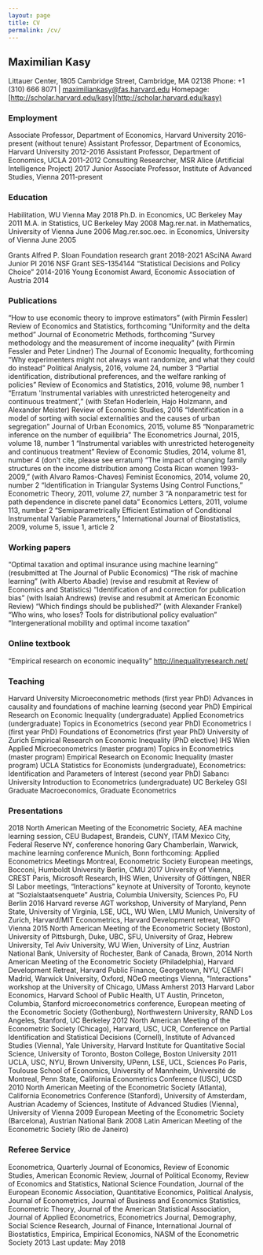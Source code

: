 ```yaml
---
layout: page
title: CV
permalink: /cv/
---
```



## Maximilian Kasy
Littauer Center, 1805 Cambridge Street, Cambridge, MA 02138
Phone: +1 (310) 666 8071 | maximiliankasy@fas.harvard.edu
Homepage: [http://scholar.harvard.edu/kasy](http://scholar.harvard.edu/kasy)

### Employment
Associate Professor, Department of Economics, Harvard University	2016-present
	(without tenure)
Assistant Professor, Department of Economics, Harvard University	2012-2016
Assistant Professor, Department of Economics, UCLA			2011-2012
Consulting Researcher, MSR Alice (Artificial Intelligence Project)	2017
Junior Associate Professor, Institute of Advanced Studies, Vienna	2011-present

### Education
Habilitation, WU Vienna						May 2018
Ph.D. in Economics, UC Berkeley					May 2011
M.A. in Statistics, UC Berkeley						May 2008
Mag.rer.nat. in Mathematics, University of Vienna			June 2006
Mag.rer.soc.oec. in Economics, University of Vienna			June 2005

Grants
Alfred P. Sloan Foundation research grant				2018-2021
ASciNA Award Junior PI						2016
NSF Grant SES-1354144 “Statistical Decisions and Policy Choice”	2014-2016
Young Economist Award, Economic Association of Austria		2014

### Publications
“How to use economic theory to improve estimators” (with Pirmin Fessler)
	Review of Economics and Statistics, forthcoming
“Uniformity and the delta method”
	Journal of Econometric Methods, forthcoming
“Survey methodology and the measurement of income inequality” (with Pirmin Fessler and Peter 	Lindner) The Journal of Economic Inequality, forthcoming
“Why experimenters might not always want randomize, and what they could do instead”	Political Analysis, 2016, volume 24, number 3
“Partial identification, distributional preferences, and the welfare ranking of policies”
	Review of Economics and Statistics, 2016, volume 98, number 1
“Erratum 'Instrumental variables with unrestricted heterogeneity and continuous treatment',” (with 	Stefan Hoderlein, Hajo Holzmann, and Alexander Meister)
	Review of Economic Studies, 2016
“Identification in a model of sorting with social externalities and the causes of urban segregation”
	Journal of Urban Economics, 2015, volume 85
“Nonparametric inference on the number of equilibria”
	The Econometrics Journal, 2015, volume 18, number 1
“Instrumental variables with unrestricted heterogeneity and continuous treatment”
	Review of Economic Studies, 2014, volume 81, number 4
	(don't cite, please see erratum)
“The impact of changing family structures on the income distribution among Costa Rican women 	1993-2009,” (with Alvaro Ramos-Chaves)
	Feminist Economics, 2014, volume 20, number 2
“Identification in Triangular Systems Using Control Functions,”
	Econometric Theory, 2011, volume 27, number 3
“A nonparametric test for path dependence in discrete panel data”
	Economics Letters, 2011, volume 113, number 2
“Semiparametrically Efficient Estimation of Conditional Instrumental Variable Parameters,”
	International Journal of Biostatistics, 2009, volume 5, issue 1, article 2

### Working papers
“Optimal taxation and optimal insurance using machine learning”
	(resubmitted at The Journal of Public Economics)
“The risk of machine learning” (with Alberto Abadie)
	(revise and resubmit at Review of Economics and Statistics)
“Identification of and correction for publication bias” (with Isaiah Andrews)
	(revise and resubmit at American Economic Review)
“Which findings should be published?” (with Alexander Frankel)
“Who wins, who loses? Tools for distributional policy evaluation”
“Intergenerational mobility and optimal income taxation”

### Online textbook
“Empirical research on economic inequality”
	http://inequalityresearch.net/

### Teaching
Harvard University	Microeconometric methods (first year PhD)
				Advances in causality and foundations of machine learning (second year PhD)
				Empirical Research on Economic Inequality (undergraduate)
				Applied Econometrics (undergraduate)
				Topics in Econometrics (second year PhD)
				Econometrics I (first year PhD)
				Foundations of Econometrics (first year PhD)
University of Zurich	Empirical Research on Economic Inequality (PhD elective)
IHS Wien		Applied Microeconometrics (master program)
				Topics in Econometrics (master program)
				Empirical Research on Economic Inequality (master program)
UCLA			Statistics for Economists (undergraduate),
				Econometrics: Identification and Parameters of Interest (second year PhD)
Sabancı University	Introduction to Econometrics (undergraduate)
UC Berkeley		GSI Graduate Macroeconomics, Graduate Econometrics

### Presentations
2018	North American Meeting of the Econometric Society, AEA machine learning session, CEU 	Budapest, Brandeis, CUNY, ITAM Mexico City, Federal Reserve NY, conference honoring 	Gary Chamberlain, Warwick, machine learning conference Munich, Bonn
	forthcoming: Applied Econometrics Meetings Montreal, Econometric Society European 	meetings, Bocconi, Humboldt University Berlin, CMU
2017	University of Vienna, CREST Paris, Microsoft Research, IHS Wien, University of Göttingen, 	NBER SI Labor meetings, “Interactions” keynote at University of Toronto, keynote at 	“Sozialstaatsenquete” Austria, Columbia University, Sciences Po, FU Berlin
2016 	Harvard reverse AGT workshop, University of Maryland, Penn State, University of 	Virginia, LSE, UCL, WU Wien, LMU Munich, University of Zurich, Harvard/MIT 	Econometrics, Harvard Development retreat, WIFO Vienna
2015	North American Meeting of the Econometric Society (Boston), University of Pittsburgh, Duke, 	UBC, SFU, University of Graz, Hebrew University, Tel Aviv University, WU Wien, 	University of Linz, Austrian National Bank, University of Rochester, Bank of Canada, Brown, 
2014	North American Meeting of the Econometric Society (Philadelphia), Harvard Development 	Retreat, Harvard Public Finance, Georgetown, NYU, CEMFI Madrid, Warwick University, 	Oxford, NOeG meetings Vienna, "Interactions" workshop at the University of Chicago, UMass 	Amherst
2013	Harvard Labor Economics, Harvard School of Public Health, UT Austin, Princeton, Columbia, 	Stanford microeconometrics conference, European meeting of the Econometric Society 	(Gothenburg), Northwestern University, RAND Los Angeles, Stanford, UC Berkeley
2012	North American Meeting of the Econometric Society (Chicago), Harvard, USC, UCR, 	Conference on Partial Identification and Statistical Decisions (Cornell), Institute of Advanced 	Studies (Vienna), Yale University, Harvard Institute for Quantitative Social Science, University 	of Toronto, Boston College, Boston University
2011	UCLA, USC, NYU, Brown University, UPenn, LSE, UCL, Sciences Po Paris, Toulouse 	School of Economics, University of Mannheim, Université de Montreal, Penn State, California	Econometrics Conference (USC), UCSD
2010	North American Meeting of the Econometric Society (Atlanta), California Econometrics 	Conference (Stanford), University of Amsterdam, Austrian Academy of Sciences, Institute of 	Advanced Studies (Vienna), University of Vienna
2009	European Meeting of the Econometric Society (Barcelona), Austrian National Bank
2008	Latin American Meeting of the Econometric Society (Rio de Janeiro)

### Referee Service
Econometrica, Quarterly Journal of Economics, Review of Economic Studies, American Economic Review, Journal of Political Economy, Review of Economics and Statistics, National Science Foundation, Journal of the European Economic Association, Quantitative Economics, Political Analysis, Journal of Econometrics, Journal of Business and Economics Statistics, Econometric Theory, Journal of the American Statistical Association, Journal of Applied Econometrics, Econometrics Journal, Demography, Social Science Research, Journal of Finance, International Journal of Biostatistics, Empirica, Empirical Economics, NASM of the Econometric Society 2013
Last update: May 2018
